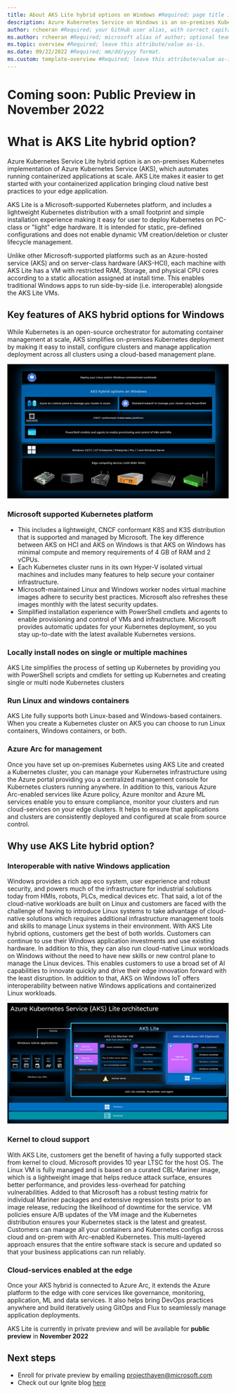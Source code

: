 ```yaml
---
title: About AKS Lite hybrid options on Windows #Required; page title is displayed in search results. Include the brand.
description: Azure Kubernetes Service on Windows is an on-premises Kubernetes implementation of Azure Kubernetes Service (AKS), which automates running containerized applications at scale. #Required; article description that is displayed in search results. 
author: rcheeran #Required; your GitHub user alias, with correct capitalization.
ms.author: rcheeran #Required; microsoft alias of author; optional team alias.
ms.topic: overview #Required; leave this attribute/value as-is.
ms.date: 09/22/2022 #Required; mm/dd/yyyy format.
ms.custom: template-overview #Required; leave this attribute/value as-is.
---
```


<!--
Remove all the comments in this template before you sign-off or merge to the 
main branch.
-->

<!--
This template provides the basic structure of a service/product overview article.
See the [overview guidance](contribute-how-write-overview.md) in the contributor guide.

To provide feedback on this template contact 
[the templates workgroup](mailto:templateswg@microsoft.com).
-->

<!-- 1. H1
Required. Set expectations for what the content covers, so customers know the 
content meets their needs. H1 format is # What is <product/service>?
-->
# Coming soon: Public Preview in November 2022 

# What is AKS Lite hybrid option?

<!-- 2. Introductory paragraph 
Required. Lead with a light intro that describes what the article covers. Answer the 
fundamental “why would I want to know this?” question. Keep it short.
-->

Azure Kubernetes Service Lite hybrid option is an on-premises Kubernetes implementation of Azure Kubernetes Service (AKS), which automates running containerized applications at scale. AKS Lite makes it easier to get started with your containerized application bringing cloud native best practices to your edge application.

AKS Lite is a Microsoft-supported Kubernetes platform, and includes a lightweight Kubernetes distribution with a small footprint and simple installation experience making it easy for user to deploy Kubernetes on PC-class or "light" edge hardware. It is intended for static, pre-defined configurations and does not enable dynamic VM creation/deletion or cluster lifecycle management.

Unlike other Microsoft-supported platforms such as an Azure-hosted service (AKS) and on server-class hardware (AKS-HCI), each machine with AKS Lite has a VM with restricted RAM, Storage, and physical CPU cores according to a static allocation assigned at install time. This enables traditional Windows apps to run side-by-side (i.e. interoperable) alongside the AKS Lite VMs.
<!-- 3. H2s
Required. Give each H2 a heading that sets expectations for the content that follows. 
Follow the H2 headings with a sentence about how the section contributes to the whole.
-->

## Key features of AKS hybrid options for Windows

While Kubernetes is an open-source orchestrator for automating container management at scale, AKS simplifies on-premises Kubernetes deployment by making it easy to install, configure clusters and manage application deployment across all clusters using a cloud-based management plane.

![AKS on Windows architecture](media/aks-lite/aks-lite-Windows.png)

### Microsoft supported Kubernetes platform  

- This includes a lightweight, CNCF conformant K8S and K3S distribution that is supported and managed by Microsoft. The key difference between AKS on HCI and AKS on Windows is that AKS on Windows has minimal compute and memory requirements of 4 GB of RAM and 2 vCPUs.
- Each Kubernetes cluster runs in its own Hyper-V isolated virtual machines and includes many features to help secure your container infrastructure.
- Microsoft-maintained Linux and Windows worker nodes virtual machine images adhere to security best practices. Microsoft also refreshes these images monthly with the latest security updates.
- Simplified installation experience with PowerShell cmdlets and agents to enable provisioning and control of VMs and infrastructure. Microsoft provides automatic updates for your Kubernetes deployment, so you stay up-to-date with the latest available Kubernetes versions.

### Locally install nodes on single or multiple machines

AKS Lite simplifies the process of setting up Kubernetes by providing you with PowerShell scripts and cmdlets for setting up Kubernetes and creating single or multi node Kubernetes clusters

### Run Linux and windows containers

AKS Lite fully supports both Linux-based and Windows-based containers. When you create a Kubernetes cluster on AKS you can choose to run Linux containers, Windows containers, or both.

### Azure Arc for management

Once you have set up on-premises Kubernetes using AKS Lite and created a Kubernetes cluster, you can manage your Kubernetes infrastructure using the Azure portal providing you a centralized management console for Kubernetes clusters running anywhere. In addition to this, various Azure Arc-enabled services like Azure policy, Azure monitor and Azure ML services enable you to ensure compliance, monitor your clusters and run cloud-services on your edge clusters. It helps to ensure that applications and clusters are consistently deployed and configured at scale from source control.

<!-- add your content here -->

## Why use AKS Lite hybrid option?

### Interoperable with native Windows application

Windows provides a rich app eco system, user experience and robust security, and powers much of the infrastructure for industrial solutions today from HMIs, robots, PLCs, medical devices etc. That said, a lot of the cloud-native workloads are built on Linux and customers are faced with the challenge of having to introduce Linux systems to take advantage of cloud-native solutions which requires additional infrastructure management tools and skills to manage Linux systems in their environment. With AKS Lite hybrid options, customers get the best of both worlds. Customers can continue to use their Windows application investments and use existing hardware. In addition to this, they can also run cloud-native Linux workloads on Windows without the need to have new skills or new control plane to manage the Linux devices. This enables customers to use a broad set of AI capabilities to innovate quickly and drive their edge innovation forward with the least disruption. In addition to that, AKS on Windows IoT offers interoperability between native Windows applications and containerized Linux workloads.

![AKS on Windows interop](media/aks-lite/aks-lite-windows-arch.png)

### Kernel to cloud support  

With AKS Lite, customers get the benefit of having a fully supported stack from kernel to cloud. Microsoft provides 10 year LTSC for the host OS. The Linux VM is fully managed and is based on a curated CBL-Mariner image, which is a lightweight image that helps reduce attack surface, ensures better performance, and provides less-overhead for patching vulnerabilities. Added to that Microsoft has a robust testing matrix for individual Mariner packages and extensive regression tests prior to an image release, reducing the likelihood of downtime for the service. VM policies ensure A/B updates of the VM image and the Kubernetes distribution ensures your Kubernetes stack is the latest and greatest. Customers can manage all your containers and Kubernetes configs across cloud and on-prem with Arc-enabled Kubernetes. This multi-layered approach ensures that the entire software stack is secure and updated so that your business applications can run reliably.  

### Cloud-services enabled at the edge

Once your AKS hybrid is connected to Azure Arc, it extends the Azure platform to the edge with core services like governance, monitoring, application, ML and data services. It also helps bring DevOps practices anywhere and build iteratively using GitOps and Flux to seamlessly manage application deployments.

AKS Lite is currently in private preview and will be available for **public preview** in **November 2022**

## Next steps
- Enroll for private preview by emailing projecthaven@microsoft.com
- Check out our Ignite blog [here](https://aka.ms/aks-lite-ignite-blog)